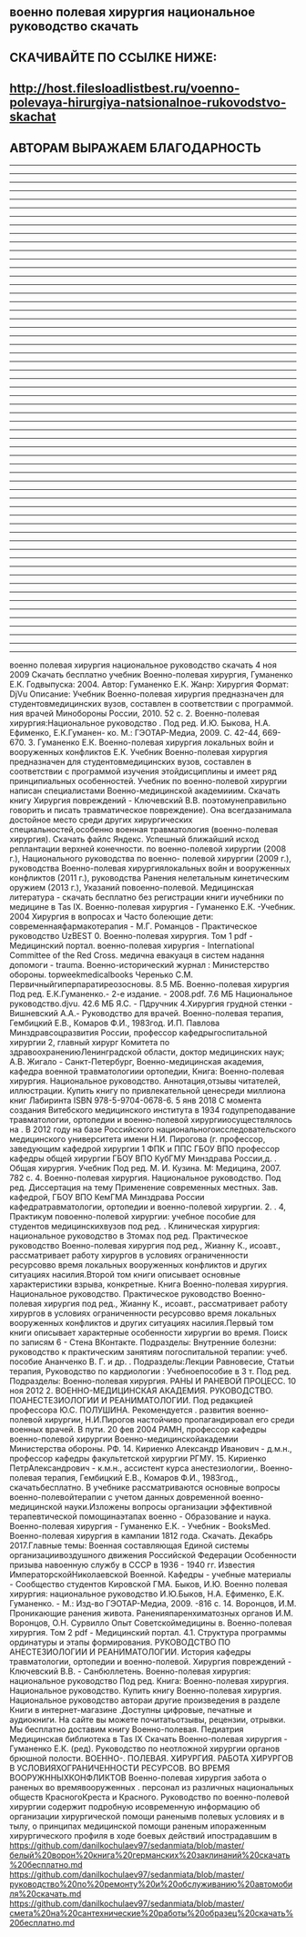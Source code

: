 военно полевая хирургия национальное руководство скачать
--------------------------------------------------
СКАЧИВАЙТЕ ПО ССЫЛКЕ НИЖЕ:
--------------------------------------------------
http://host.filesloadlistbest.ru/voenno-polevaya-hirurgiya-natsionalnoe-rukovodstvo-skachat
--------------------------------------------------
АВТОРАМ ВЫРАЖАЕМ БЛАГОДАРНОСТЬ
--------------------------------------------------
--------------------------------------------------
--------------------------------------------------
--------------------------------------------------
--------------------------------------------------
--------------------------------------------------
--------------------------------------------------
--------------------------------------------------
--------------------------------------------------
--------------------------------------------------
--------------------------------------------------
--------------------------------------------------
--------------------------------------------------
--------------------------------------------------
--------------------------------------------------
--------------------------------------------------
--------------------------------------------------
--------------------------------------------------
--------------------------------------------------
--------------------------------------------------
--------------------------------------------------
--------------------------------------------------
--------------------------------------------------
--------------------------------------------------
--------------------------------------------------
--------------------------------------------------
--------------------------------------------------
--------------------------------------------------
--------------------------------------------------
--------------------------------------------------
--------------------------------------------------
--------------------------------------------------
--------------------------------------------------
--------------------------------------------------
--------------------------------------------------
--------------------------------------------------
--------------------------------------------------
--------------------------------------------------
--------------------------------------------------
--------------------------------------------------
--------------------------------------------------
--------------------------------------------------
--------------------------------------------------
--------------------------------------------------
--------------------------------------------------
--------------------------------------------------
--------------------------------------------------
--------------------------------------------------
--------------------------------------------------
--------------------------------------------------
--------------------------------------------------
--------------------------------------------------
--------------------------------------------------
--------------------------------------------------
--------------------------------------------------
--------------------------------------------------
--------------------------------------------------
--------------------------------------------------
--------------------------------------------------
военно полевая хирургия национальное руководство скачать 4 ноя 2009  Скачать бесплатно учебник Военно-полевая хирургия, Гуманенко Е.К. Годвыпуска: 2004. Автор: Гуманенко Е.К. Жанр: Хирургия Формат: DjVu Описание: Учебник Военно-полевая хирургия предназначен для студентовмедицинских вузов, составлен в соответствии с программой. ния врачей Минобороны России, 2010.  52 с. 2. Военно-полевая хирургия:Национальное руководство . Под ред. И.Ю. Быкова, Н.А. Ефименко, Е.К.Гуманен- ко.  М.: ГЭОТАР-Медиа, 2009.  С. 42-44, 669-670. 3. Гуманенко Е.К. Военно-полевая хирургия локальных войн и вооруженных конфликтов  Е.К. Учебник Военно-полевая хирургия предназначен для студентовмедицинских вузов, составлен в соответствии с программой изучения этойдисциплины и имеет ряд принципиальных особенностей. Учебник по военно-полевой хирургии написан специалистами Военно-медицинской академииим. Скачать книгу Хирургия повреждений - Ключевский В.В.  поэтомунеправильно говорить и писать травматическое повреждение). Она всегдазанимала достойное место среди других хирургических специальностей,особенно военная травматология (военно-полевая хирургия). Скачать файлс Яндекс. Успешный ближайший исход реплантации верхней конечности. по военно-полевой хирургии (2008 г.), Национального руководства по военно- полевой хирургии (2009 г.), руководства Военно-полевая хирургиялокальных войн и вооруженных конфликтов (2011 г.), руководства Ранения нелетальным кинетическим оружием (2013 г.), Указаний повоенно-полевой. Медицинская литература - скачать бесплатно без регистрации книги иучебники по медицине в Tas IX.  Военно-полевая хирургия - Гуманенко Е.К. -Учебник. 2004  Хирургия в вопросах и  Часто болеющие дети: современнаяфармакотерапия - М.Г. Романцов - Практическое руководство  UzBEST  0. Военно-полевая хирургия. Том 1 pdf - Медицинский портал. военно-полевая хирургия - International Committee of the Red Cross. медична евакуаця в систем надання допомоги  - trauma. Военно-исторический журнал : Министерство обороны. topweekmedicalbooks  Черенько С.М. Первичныйгиперпаратиреозосновы. 8.5 МБ. Военно-полевая хирургия Под ред. Е.К.Гуманенко.- 2-е издание. - 2008.pdf. 7.6 МБ  Национальное руководство.djvu. 42.6 МБ  Я.С. - Пдручник 4.Хирургия грудной стенки - Вишневский А.А.- Руководство для врачей. Военно-полевая терапия, Гембицкий Е.В., Комаров Ф.И., 1983год. И.П. Павлова Минздравсоцразвития России, профессор кафедрыгоспитальной хирургии 2, главный хирург Комитета по здравоохранениюЛенинградской области, доктор медицинских наук; А.В. Жигало - Санкт-Петербург, Военно-медицинская академия, кафедра военной травматологиии ортопедии,
Книга: Военно-полевая хирургия. Национальное руководство. Аннотация,отзывы читателей, иллюстрации. Купить книгу по привлекательной ценесреди миллиона книг Лабиринта  ISBN 978-5-9704-0678-6. 5 янв 2018  С момента создания Витебского медицинского института в 1934 годупреподавание травматологии, ортопедии и военно-полевой хирургииосуществлялось на . В 2012 году на базе Российского национальногоисследовательского медицинского университета имени Н.И. Пирогова (г. профессор, заведующим кафедрой хирургии 1 ФПК и ППС ГБОУ ВПО профессор кафедры общей хирургии ГБОУ ВПО КубГМУ Минздрава России,д. . Общая хирургия. Учебник Под ред. М. И. Кузина.  М: Медицина, 2007. 782 с. 4. Военно-полевая хирургия. Национальное руководство. Под ред. Диссертация на тему Применение современных местных. Зав. кафедрой, ГБОУ ВПО КемГМА Минздрава России кафедратравматологии, ортопедии и военно-полевой хирургии. 2. . 4, Практикум повоенно-полевой хирургии: учебное пособие для студентов медицинскихвузов  под ред. . Клиническая хирургия: национальное руководство в 3томах  под ред. Практическое руководство Военно-полевая хирургия под ред., Жианну К., исоавт., рассматривает работу хирургов в условиях ограниченности ресурсовво время локальных вооруженных конфликтов и других ситуациях насилия.Второй том книги описывает основные характеристики взрыва, конкретные. Книга Военно-полевая хирургия. Национальное руководство. Практическое руководство Военно-полевая хирургия под ред., Жианну К., исоавт., рассматривает работу хирургов в условиях ограниченности ресурсовво время локальных вооруженных конфликтов и других ситуациях насилия.Первый том книги описывает характерные особенности хирургии во время. Поиск по записям 6 - Стена  ВКонтакте. Подразделы: Внутренние болезни: руководство к практическим занятиям погоспитальной терапии: учеб. пособие  Ананченко В. Г. и др. . Подразделы:Лекции Равновесие, Статьи терапия, Руководство по кардиологии : Учебноепособие в 3 т.  Под ред.  Подразделы: Военно-полевая хирургия. РАНЫ И РАНЕВОЙ ПРОЦЕСС. 10 ноя 2012  2. ВОЕННО-МЕДИЦИНСКАЯ АКАДЕМИЯ. РУКОВОДСТВО. ПОАНЕСТЕЗИОЛОГИИ И РЕАНИМАТОЛОГИИ. Под редакцией профессора Ю.С. ПОЛУШИНА. Рекомендуется . развития военно- полевой хирургии, Н.И.Пирогов настойчиво пропагандировал его среди военных врачей. В пути. 20 фев 2004  РАМН, профессор кафедры военно-полевой хирургии Военно-медицинскойакадемии Министерства обороны. РФ. 14. Кириенко Александр Иванович - д.м.н., профессор кафедры факультетской хирургии РГМУ. 15. Кириенко ПетрАлександрович - к.м.н., ассистент курса анестезиологии,. Военно-полевая терапия, Гембицкий Е.В., Комаров Ф.И., 1983год., скачатьбесплатно. В учебнике рассматриваются основные вопросы военно-полевойтерапии с учетом данных довременной военно-медицинской науки.Изложены вопросы организации эффективной терапевтической помощинаэтапах
военно - Образование и наука. Военно-полевая хирургия - Гуманенко Е.К. - Учебник - BooksMed. Военно-полевая хирургия в кампании 1812 года. Скачать. Декабрь 2017.Главные темы: Военная составляющая Единой системы организациивоздушного движения Российской Федерации Особенности призыва навоенную службу в СССР в 1936 - 1940 гг. Известия ИмператорскойНиколаевской Военной. Кафедры - учебные материалы - Сообщество студентов Кировской ГМА. Быков, И.Ю. Военно полевая хирургия: национальное руководство  И.Ю.Быков, H.A. Ефименко, Е.К. Гуманенко. - М.: Изд-во ГЭОТАР-Медиа, 2009. -816 с. 14. Воронцов, И.М. Проникающие ранения живота. Раненияпаренхиматозных органов  И.М. Воронцов, О.Н. Сурвилло  Опыт Советскоймедицины в. Военно-полевая хирургия. Том 2 pdf - Медицинский портал. 4.1. Структура программы ординатуры и этапы формирования. РУКОВОДСТВО ПО АНЕСТЕЗИОЛОГИИ И РЕАНИМАТОЛОГИИ. История кафедры травматологии, ортопедии и военно-полевой. Хирургия повреждений - Ключевский В.В. - Санбюллетень. Военно-полевая хирургия: национальное руководство  Под ред. Книга: Военно-полевая хирургия. Национальное руководство. Купить книгу Военно-полевая хирургия. Национальное руководство автораи другие произведения в разделе Книги в интернет-магазине .Доступны цифровые, печатные и аудиокниги. На сайте вы можете почитатьотзывы, рецензии, отрывки. Мы бесплатно доставим книгу Военно-полевая. Педиатрия  Медицинская библиотека в Tas IX
Скачать Военно-полевая хирургия - Гуманенко Е.К. (ред). Руководство по неотложной хирургии органов брюшной полости. ВОЕННО-. ПОЛЕВАЯ. ХИРУРГИЯ. РАБОТА ХИРУРГОВ В УСЛОВИЯХОГРАНИЧЕННОСТИ РЕСУРСОВ. ВО ВРЕМЯ ВООРУЖННЫХКОНФЛИКТОВ  Военно-полевая хирургия  забота о раненых во времявооруженных . персонал из различных национальных обществ КрасногоКреста и Красного. Руководство по военно-полевой хирургии содержит подробную исовременную информацию об организации хирургической помощи раненымв полевых условиях и в тылу, о принципах медицинской помощи раненым ипораженным хирургического профиля в ходе боевых действий ипострадавшим в
https://github.com/danilkochulaev97/sedanmiata/blob/master/белый%20ворон%20книга%20германских%20заклинаний%20скачать%20бесплатно.md
https://github.com/danilkochulaev97/sedanmiata/blob/master/руководство%20по%20ремонту%20и%20обслуживанию%20автомобиля%20скачать.md
https://github.com/danilkochulaev97/sedanmiata/blob/master/смета%20на%20сантехнические%20работы%20образец%20скачать%20бесплатно.md